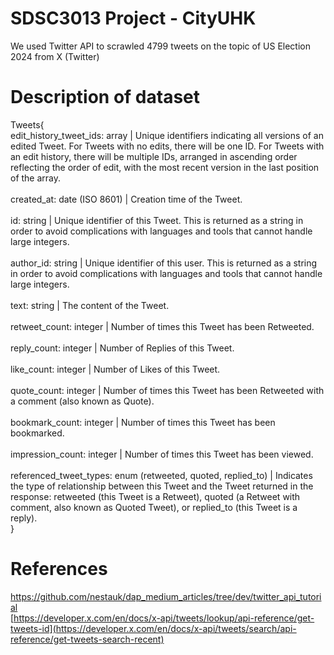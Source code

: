 # SDSC3013 Project - CityUHK

We used Twitter API to scrawled 4799 tweets on the topic of US Election 2024 from X (Twitter)

# Description of dataset
Tweets{ \
edit_history_tweet_ids:	array | Unique identifiers indicating all versions of an edited Tweet. For Tweets with no edits, there will be one ID. For Tweets with an edit history, there will be multiple IDs, arranged in ascending order reflecting the order of edit, with the most recent version in the last position of the array. \
\
created_at:	date (ISO 8601) | Creation time of the Tweet. \
\
id:	string | Unique identifier of this Tweet. This is returned as a string in order to avoid complications with languages and tools that cannot handle large integers. \
\
author_id: string | Unique identifier of this user. This is returned as a string in order to avoid complications with languages and tools that cannot handle large integers. \
\
text:	string | The content of the Tweet. \
\
retweet_count: integer | Number of times this Tweet has been Retweeted. \
\
reply_count: integer | Number of Replies of this Tweet. \
\
like_count:	integer | Number of Likes of this Tweet. \
\
quote_count:	integer | Number of times this Tweet has been Retweeted with a comment (also known as Quote). \
\
bookmark_count:	integer | Number of times this Tweet has been bookmarked. \
\
impression_count:	integer | Number of times this Tweet has been viewed. \
\
referenced_tweet_types: enum (retweeted, quoted, replied_to) | Indicates the type of relationship between this Tweet and the Tweet returned in the response: retweeted (this Tweet is a Retweet), quoted (a Retweet with comment, also known as Quoted Tweet), or replied_to (this Tweet is a reply). \
}

# References
https://github.com/nestauk/dap_medium_articles/tree/dev/twitter_api_tutorial \
[https://developer.x.com/en/docs/x-api/tweets/lookup/api-reference/get-tweets-id](https://developer.x.com/en/docs/x-api/tweets/search/api-reference/get-tweets-search-recent)
